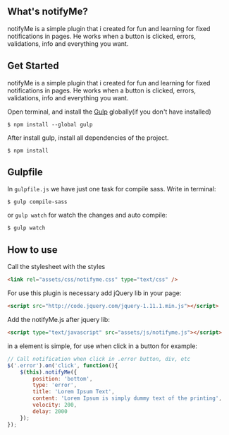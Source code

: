 What's notifyMe?
----------------

notifyMe is a simple plugin that i created for fun and learning for fixed notifications in pages.
He works when a button is clicked, errors, validations, info and everything you want.

Get Started
----------------

notifyMe is a simple plugin that i created for fun and learning for fixed notifications in pages.
He works when a button is clicked, errors, validations, info and everything you want.

Open terminal, and install the [Gulp][1] globally(if you don't have installed)
```
$ npm install --global gulp
```

After install gulp, install all dependencies of the project.
```
$ npm install
```

Gulpfile
---------------------
In `gulpfile.js` we have just one task for compile sass. Write in terminal:
```
$ gulp compile-sass
```

or `gulp watch` for watch the changes and auto compile:
```
$ gulp watch
```

How to use
----------

Call the stylesheet with the styles
```html
<link rel="assets/css/notifyme.css" type="text/css" />
```

For use this plugin is necessary add jQuery lib in your page:
```html
<script src="http://code.jquery.com/jquery-1.11.1.min.js"></script>
```

Add the notifyMe.js after jquery lib:
```html
<script type="text/javascript" src="assets/js/notifyme.js"></script>
```

in a element is simple, for use when click in a button for example:
```js
// Call notification when click in .error button, div, etc
$('.error').on('click', function(){
    $(this).notifyMe({
        position: 'bottom',
        type: 'error',
        title: 'Lorem Ipsum Text',
        content: 'Lorem Ipsum is simply dummy text of the printing',
        velocity: 200,
        delay: 2000 
    });
});
```
[1]: http://www.gulpjs.com

